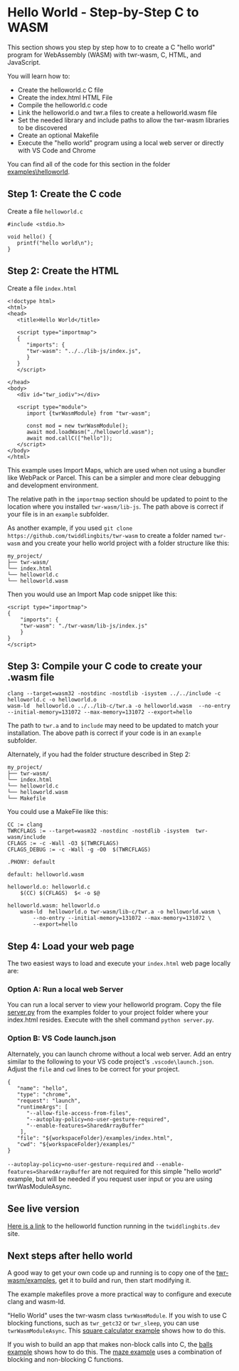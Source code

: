 # Hello World - Step-by-Step C to WASM

This section shows you step by step how to to create a C "hello world" program for WebAssembly (WASM) with twr-wasm, C, HTML, and JavaScript.

You will learn how to:

- Create the helloworld.c C file
- Create the index.html HTML File
- Compile the helloworld.c code 
- Link the helloworld.o and twr.a files to create a helloworld.wasm file
- Set the needed library and include paths to allow the twr-wasm libraries to be discovered
- Create an optional Makefile
- Execute the "hello world" program using a local web server or directly with VS Code and Chrome


You can find all of the code for this section in the folder [examples\helloworld](https://github.com/twiddlingbits/twr-wasm/tree/main/examples/helloworld).

## Step 1: Create the C code
Create a file `helloworld.c`
~~~
#include <stdio.h>

void hello() {
   printf("hello world\n");
}
~~~

## Step 2: Create the HTML
Create a file `index.html`
~~~
<!doctype html>
<html>
<head>
   <title>Hello World</title>

   <script type="importmap">
   {
      "imports": {
      "twr-wasm": "../../lib-js/index.js",
      }
   }
   </script>

</head>
<body>
   <div id="twr_iodiv"></div>

   <script type="module">
      import {twrWasmModule} from "twr-wasm";
      
      const mod = new twrWasmModule();
      await mod.loadWasm("./helloworld.wasm");
      await mod.callC(["hello"]);
   </script>
</body>
</html>
~~~

This example uses Import Maps, which are used when not using a bundler like WebPack or Parcel.  This can be a simpler and more clear debugging and development environment.

The relative path in the `importmap` section should be updated to point to the location where you installed `twr-wasm/lib-js`.  The path above is correct if your file is in an `example` subfolder.

As another example, if you used `git clone https://github.com/twiddlingbits/twr-wasm` to create a folder named `twr-wasm` and you create your hello world project with a folder structure like this:

~~~
my_project/
├── twr-wasm/
└── index.html
└── helloworld.c
└── helloworld.wasm
~~~

Then you would use an Import Map code snippet like this:

~~~
<script type="importmap">
{
	"imports": {
	"twr-wasm": "./twr-wasm/lib-js/index.js"
	}
}
</script>
~~~


## Step 3: Compile your C code to create your .wasm file
~~~
clang --target=wasm32 -nostdinc -nostdlib -isystem ../../include -c  helloworld.c -o helloworld.o
wasm-ld  helloworld.o ../../lib-c/twr.a -o helloworld.wasm  --no-entry --initial-memory=131072 --max-memory=131072 --export=hello 
~~~

The path to `twr.a` and to `include`  may need to be updated to match your installation.  The above path is correct if your code is in an `example` subfolder.

Alternately, if you had the folder structure described in Step 2:

~~~
my_project/
├── twr-wasm/
└── index.html
└── helloworld.c
└── helloworld.wasm
└── Makefile
~~~

You could use a MakeFile like this:
~~~
CC := clang
TWRCFLAGS := --target=wasm32 -nostdinc -nostdlib -isystem  twr-wasm/include
CFLAGS := -c -Wall -O3 $(TWRCFLAGS)
CFLAGS_DEBUG := -c -Wall -g -O0  $(TWRCFLAGS)

.PHONY: default

default: helloworld.wasm

helloworld.o: helloworld.c
	$(CC) $(CFLAGS)  $< -o $@

helloworld.wasm: helloworld.o 
	wasm-ld  helloworld.o twr-wasm/lib-c/twr.a -o helloworld.wasm \
		--no-entry --initial-memory=131072 --max-memory=131072 \
		--export=hello 
~~~

## Step 4: Load your web page
The two easiest ways to load and execute your `index.html` web page locally are:

### Option A: Run a local web Server
You can run a local server to view your helloworld program.  Copy the file [server.py](https://github.com/twiddlingbits/twr-wasm/blob/main/examples/server.py) from the examples folder to your project folder where your index.html resides.  Execute with the shell command `python server.py`.

### Option B: VS Code launch.json
Alternately, you can launch chrome without a local web server.  Add an entry similar to the following to your VS code project's `.vscode\launch.json`.  Adjust the `file` and `cwd` lines to be correct for your project.
~~~
{
   "name": "hello",
   "type": "chrome",
   "request": "launch",
   "runtimeArgs": [
      "--allow-file-access-from-files",
      "--autoplay-policy=no-user-gesture-required",
      "--enable-features=SharedArrayBuffer"
    ],
   "file": "${workspaceFolder}/examples/index.html",
   "cwd": "${workspaceFolder}/examples/"
}
~~~

`--autoplay-policy=no-user-gesture-required` and `--enable-features=SharedArrayBuffer` are not required for this simple "hello world" example, but will be needed if you request user input or you are using twrWasModuleAsync.

## See live version
[Here is a link](/examples/helloworld/index.html) to the helloworld function running in the `twiddlingbits.dev` site.

## Next steps after hello world
A good way to get your own code up and running is to copy one of the [twr-wasm/examples](../examples/examples-overview.md), get it to build and run, then start modifying it.  

The example makefiles prove a more practical way to configure and execute clang and wasm-ld.

"Hello World" uses the twr-wasm class `twrWasmModule`.   If you wish to use C blocking functions, such as `twr_getc32` or `twr_sleep`, you can use `twrWasmModuleAsync`.  This [square calculator example](../examples/examples-stdio-div.md) shows how to do this.  

If you wish to build an app that makes non-block calls into C, the [balls example](../examples/examples-balls.md) shows how to do this. The [maze example](../examples/examples-maze.md) uses a combination of blocking and non-blocking C functions.

